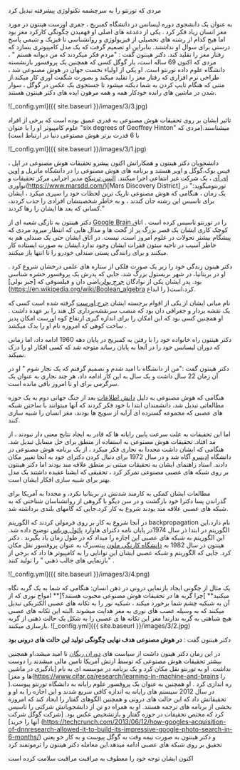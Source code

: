 مردی که تورنتو را به سرچشمه تکنولوژی پیشرفته تبدیل کرد 

به عنوان یک دانشجوی دوره لیسانس در دانشگاه کمبریج ، جفری اورست هینتون در مورد مغز انسان زیاد فکر کرد . یکی از دغدغه های اصلی او فهمیدن چگونگی کارکرد مغز بود اما هیج کدام از رشته های تحصیلی از فیزیولوژی و روانشناسی تا فیزیک و شیمی پاسخ درستی برای سوال او نداشتند.
بنابراین او تصمیم گرفت که یک مدل کامپیوتری بسازد که رفتار مغز را تقلید کند. دکتر هینتون گفت : "مردم فکر میکردند که من دیوانه هستم " ، مردی که اکنون 69 ساله است، یار گوگل کسی که همچنین یک پروفسور بازنشسته دانشگاه علوم داده تورنتو است.
او یکی از اولیاء نخست جهان در هوش مصنوعی شد ، طراحی نرم افزاری که رفتار مغز را تقلید میکند و بصورت شگفت آوری کار میکند.از متنی که هنگام تایپ کردن به شما دیکته میشود تا جستجوی یک عکس در گوگل ، سوار شدن در ماشین های رانده خودکار همه و همه مرهون ایده های دکتر هینتون هستند.

![_config.yml]({{ site.baseurl }}/images/3/3.jpg)

تاثیر ایشان بر روی تحقیقات هوش مصنوعی به قدری عمیق بوده است که برخی از افراد علوم کامپیوتر او را با عنوان  "six degrees of Geoffrey Hinton" میشناسند.(مردی که با 6 قدرت برتر هوش مصنوعی دنیا در ارتباط است)

![_config.yml]({{ site.baseurl }}/images/3/1.jpg)

دانشجویان دکتر هینتون و همکارانش اکنون پیشرو تحقیقات هوش مصنوعی در اپل ، فیس بوک،گوگل و اوبر هستند و برنامه های هوش مصنوعی را در دانشگاه ماتریل و [اوپن ای آی](https://openai.com/) ، یک شرکت غیر انتفاعی  اجرا میکنند.
[الیس ترنیکچ](https://www.marsdd.com/bio/ilse-treurnicht) مدیر اجرایی مرکز تحقیقات و نوآوری(https://www.marsdd.com/)[Mars Discovery District]  تورنتومیگوید:" در یک زمان ، هنگامی که هوش مصنوعی تاریک ترین لحظات خود را سپری میکرد ، ایشان برای تاسیس این رشته جان کندند ، و به خاطر شخصیتشان افرادی را جذب کردند، کسانی که بعد ها ایشان را رها کردند."

دکتر هینتون به تازگی شعبه ای از  [Google Brain ](https://research.google.com/teams/brain) را در تورنتو تاسیس کرده است . اتاق کوچک کاری ایشان یک قصر بزرگ پر از گجت ها و مدال هایی که انتظار میرود مردی که  پیشگام بیشتر تحولات در علوم امروز است، نیست. در اتاق ایشان حتی یک صندلی هم به خاطر آسیب در ناحیه ستون فقرات ایشان وجود ندارد.ایشان به صورت ایستاده کار میکنند و برای رانندگی پستی صندلی خودرو را تا انتها باز میکنند.

دکتر هینون زندگی خود را زیر یک صورت فلکی از ستاره های علمی درخشان شروع کرد . او در بریتانیا، در شهر بریستول بزرگ شد، جایی که پدرش یک پروفسور حشره شناسی  بود. پدر ایشان یکی از نوادگان [جرج بول](https://en.wikipedia.org/wiki/George_Boole)ریاضی دان و فیلسوفی که [جبر بولی](https://en.wikipedia.org/wiki/Boolean_algebra  را ابداع )کرد،است.

نام میانی ایشان از یکی از اقوام برجسته ایشان [جرج اورست](https://en.wikipedia.org/wiki/George_Everest)  گرفته شده است کسی که یک نقشه‌ بردار و جغرافی دان بود که منصب سرنقشه‌برداری کل هند را بر عهده داشت . او همچنین کسی بود که این امکان را برای اندازه گیری ارتفاع کوه اورست امکان پدیر ساخت کوهی که امروزه نام او را یدک میکشد .

دکتر هینتون راه خانواده خود را با رفتن به کمبریج در پایان دهه 1960 ادامه داد، اما زمانی که دوران لیسانس خود را در آنجا به پایان رساند متوجه شد که کسی افکار او را درک نمیکند.

دکتر هینتون گفت :"من از دانشگاه نا امید شدم و تصمیم گرفتم که یک نجار شوم " او در آن زمان 22 سال داشت و یک سال به این کار ادامه داد، هر چند نجاری به عنوان یک سرگرمی برای او تا امروز باقی مانده است.

هنگامی که هوش مصنوعی به  دلیل [دانش اطلاعات](https://en.wikipedia.org/wiki/Information_science) بعد از جنگ جهانی دوم به یک حوزه مطالعاتی تبدیل شد، دانشمندان ابتدا با خود فکر کردند که آنها میتوانند  با ساختن شبکه های عصبی که مجموعه گسترده ای آرایه از سویج ها بودند، مغز انسان را شبیه سازی کنند.

اما این تحقیقات به علت سرعت پایین رایانه ها که قادر به ایجاد نتایج معنی دار نبودند ، از مد افتاد. تحقیقات هوش مصنوعی به استفاده از منطق برای حل مسایل تبدیل شد.
هنگامی که ایشان داشت مجددا به نجاری فکر میکرد ، از یک برنامه هوش مصنوعی در دانشگاه [اِدینبرو]( http://www.ed.ac.uk)  آگاه شد و در سال 1972 برای دنبال کردن دکترای خود به آنجا تغییر مکان دادند. استاد راهنمای ایشان به تحقیقات مبتنی بر منطق علاقه مند بودند اما دکتر هینتون بر روی شبکه های عصبی مصنوعی تمرکر کرد ، تحقیقی که ایشنا عقیده داشتند یک مدل بهتر برای شبیه سازی افکار ایشان است.

مطالعات ایشان کمکی به کارمند شدنش در بریتانیا نکرد، و مجددا به آمریکا برای گذراندن پسا دکترا خود بازگشت و در سن دیگو با گروهی از روانشناسان شناختی که به شبکه های عصبی علاقه مند بودند شروع به کار کرد.جایی که گامهای بلندی برداشته شد.

در آنجا شروع به کار بر روی فرمولی کردند که الگوریتم backpropagation  نام دارد،این الگوریتم در ابتدا ذر سال 1974در پایان نامه دکترای هاوارد [پائول ورباس](https://en.wikipedia.org/wiki/Paul_Werbos) توضیح داده شد. این الگوریتم به شبکه های عصبی این اجازه را میداد که در طول زمان یاد بگیرند .
دکتر هینتون در سال 1982 به [دانشگاه کارنگی ملون]( http://www.cmu.edu)   پیتسبرگ به عنوان پروفسور نقل مکان کرد. جایی که الگوریتم و شبکه عصبی ایشان این توانایی را به کامپیوتر ها داد که برخی از "بازنمایی های جالب ذهنی " را تولید کنند .

![_config.yml]({{ site.baseurl }}/images/3/4.png)

یک مثال از چگونی ایجاد بازنمایی درونی در ذهن انسان: هنگامی که شما به یک گربه نگاه میکنید** ]چرا گربه ها در تحقیقات هوش مصنوعی محبوب هستند؟[** امواج نوری که از آن به شبکیه چشم شما برخورد میکند ، شبکیه نور را به تکانه های عصبی الکتریکی تبدیل میکنند که به وسیله عصب های نوری به مغز هدایت میشوند .البته این تکانه های عصبی هیچ شباهتی به گربه ندارند! مغز این تکانه ها ی عصبی را به شکل یک حالت ذهنی از گربه بازسازی میکنند.
![_config.yml]({{ site.baseurl }}/images/3/2.jpg)

دکتر هینتون گفت : **در هوش مصنوعی هدف نهایی چگونگی تولید این حالت های درونی بود** 

در این زمان دکتر هینون داشت از سیاست های [دوران ریگان](https://en.wikipedia.org/wiki/Reagan_Era) نا امید میشد،او همچنین بیشتر تحقیقات هوش مصنوعی که توسط ارتش آمریکا تامین مالی میشدند را دوست نداشت. او به تورنتو نقل مکان کرد و یک برنامه در موسسه ای به نام [یادگیری در ماشین ها و مغز](https://www.cifar.ca/research/learning-in-machine-and-brains را )ره اندازی کرد . او همچنین به عنوان یک پروفسور علوم رایانه به دانشگاه تورنتو پیوست. در سال 2012 سیستم های رایانه به اندازه کافی سریع شدند و این اجازه را به او و تحقیقاتش داد که این حالت های درونی و همچنین الگوهای گفتار را ایجاد کند که امروزه بخشی از برنامه های ترجمه هستند.
او به همراه دو تن از دانشجویانش شرکتی را تاسیس کرد که مختص تحقیقات در حوزه گفتار و بازتشخیص عکس بود. [شرکت گوگل شرکت آنها را خرید] (https://techcrunch.com/2013/06/12/how-googles-acquisition-of-dnnresearch-allowed-it-to-build-its-impressive-google-photo-search-in-6-months/)
و دکتر هینتون به صورت نیمه وقت به گوگل پیوست و به کار خو یعنی تحقیق بر روی شبکه های عصبی ادامه میدهد.این معامله دکتر هینتون را ثرموتمند کرد

اکنون ایشان توجه خود را معطوف به مراقبت مراقبت سلامت کرده است
